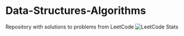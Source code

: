 # Data-Structures-Algorithms
Repository with solutions to problems from LeetCode
![LeetCode Stats](https://leetcard.jacoblin.cool/Pdbq?theme=dark&font=Nunito%20Sans&border=0&radius=20)
